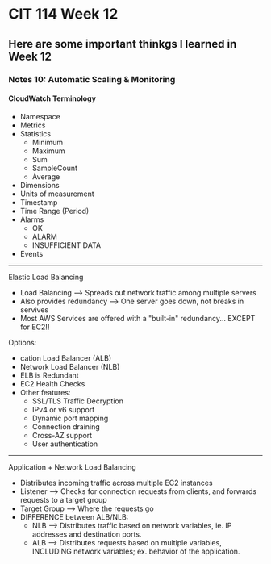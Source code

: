 # CIT 114 Week 12

## Here are some important thinkgs I learned in Week 12
### Notes 10: Automatic Scaling & Monitoring

#### CloudWatch Terminology

   * Namespace
   * Metrics
   * Statistics
      - Minimum
      - Maximum
      - Sum
      - SampleCount
      - Average
   * Dimensions
   * Units of measurement
   * Timestamp
   * Time Range (Period)
   * Alarms
      - OK
      - ALARM
      - INSUFFICIENT DATA
   * Events

------

Elastic Load Balancing

   * Load Balancing --> Spreads out network traffic among multiple servers
   * Also provides redundancy --> One server goes down, not breaks in servives
   * Most AWS Services are offered with a "built-in" redundancy... EXCEPT for EC2!!

Options:
   * cation Load Balancer (ALB)
   * Network Load Balancer (NLB)
   * ELB is Redundant
   * EC2 Health Checks
   * Other features:
      -	SSL/TLS Traffic Decryption
      -	IPv4 or v6 support
      -	Dynamic port mapping
      -	Connection draining
      -	Cross-AZ support
      -	User authentication

------

Application + Network Load Balancing

  *	Distributes incoming traffic across multiple EC2 instances
  *	Listener --> Checks for connection requests from clients, and forwards requests to a target group
  *	Target Group --> Where the requests go
  *	DIFFERENCE between ALB/NLB:
    -	NLB --> Distributes traffic based on network variables, ie. IP addresses and destination ports.
    -	ALB --> Distributes requests based on multiple variables, INCLUDING network variables; ex. behavior of the application.
